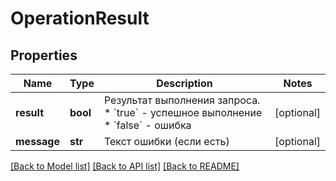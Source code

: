 # OperationResult

## Properties
Name | Type | Description | Notes
------------ | ------------- | ------------- | -------------
**result** | **bool** | Результат выполнения запроса.   * &#x60;true&#x60; - успешное выполнение   * &#x60;false&#x60; - ошибка  | [optional] 
**message** | **str** | Текст ошибки (если есть) | [optional] 

[[Back to Model list]](../README.md#documentation-for-models) [[Back to API list]](../README.md#documentation-for-api-endpoints) [[Back to README]](../README.md)

